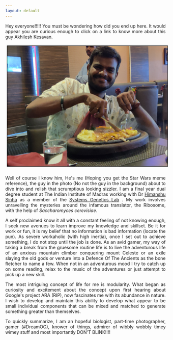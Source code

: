 ```yaml
---
layout: default
---
```


<p style="text-align: justify">
Hey everyone!!!!! You must be wondering how did you end up here. It would appear you are curious enough to click on a link to know more about this guy Akhilesh Kesavan.
</p>

<style>
  .act_image {max-width: #{$content-width / 2}; max-height: 500px; border:  1px solid black; margin: 5px 10px 10px 5px}
</style>
<center>
  <img class='act_image' src="/assets/Selfie.jpeg" alt="Me">
</center>

<p style="text-align: justify">
Well of course I know him, He's me (Hoping you get the Star Wars meme reference), the guy in the photo (No not the guy in the background) about to dive into and relish that scrumptious looking sizzler. I am a final year dual degree student at The Indian Institute of Madras working with Dr <a href="https://home.iitm.ac.in/sinha/people/himanshu_sinha.html">Himanshu Sinha</a>  as a member of the <a href="https://home.iitm.ac.in/sinha/index.html">Systems Genetics Lab</a> . My work involves unravelling
the mysteries around the infamous translator, the Ribosome, with the help of <em>Saccharomyces cerevisiae</em>.
</p>

<p style="text-align: justify">
A self proclaimed know it all with a constant feeling of not knowing enough, I seek new avenues to learn improve my knowledge and skillset. Be it for work or fun, it is my belief that no information is bad information (locate the pun). As severe workaholic (with high inertia), once I set out to achieve something, I do not stop until the job is done. As an avid gamer, my way of taking a break from the gruesome routine life is to live the adventurous life of an anxious mountain climber conquering mount Celeste or an exile slaying the old gods or venture into a Defence Of The Ancients as the bone fletcher to name a few. When not in an adventurous mood I try to catch up on some reading, relax to the music of the adventures or just attempt to pick up a new skill.
</p>

<p style="text-align: justify">
The most intriguing concept of life for me is modularity. What began as curiosity and excitement about the concept upon first hearing about Google's project ARA (RIP), now fascinates me with its abundance in nature. I wish to develop and maintain this ability to develop what appear to be small individual components that can be mixed and matched to generate something greater than themselves.
</p>

<p style="text-align: justify">
To quickly summarize, I am an hopeful biologist, part-time photographer, gamer (#DreamOG), knower of things, admirer of wibbly wobbly timey wimey stuff and most importantly DON'T BLINK!!!!
</p>
